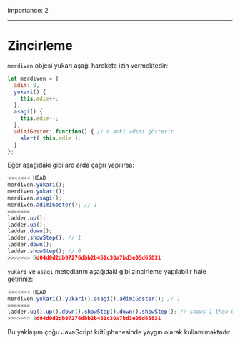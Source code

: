 importance: 2

---

# Zincirleme

`merdiven` objesi yukarı aşağı harekete izin vermektedir:

```js
let merdiven = {
  adim: 0,
  yukari() { 
    this.adim++;
  },
  asagi() { 
    this.adim--;
  },
  adimiGoster: function() { // o anki adımı gösterir
    alert( this.adim );
  }
};
```
Eğer aşağıdaki gibi ard arda çağrı yapılırsa:

```js
<<<<<<< HEAD
merdiven.yukari();
merdiven.yukari();
merdiven.asagi();
merdiven.adimiGoster(); // 1
=======
ladder.up();
ladder.up();
ladder.down();
ladder.showStep(); // 1
ladder.down();
ladder.showStep(); // 0
>>>>>>> 8d04d0d2db97276dbb2b451c30a7bd3e05d65831
```

`yukari`  ve `asagi` metodlarını aşağıdaki gibi zincirleme yapılabilir hale getiriniz:

```js
<<<<<<< HEAD
merdiven.yukari().yukari().asagi().adimiGoster(); // 1
=======
ladder.up().up().down().showStep().down().showStep(); // shows 1 then 0
>>>>>>> 8d04d0d2db97276dbb2b451c30a7bd3e05d65831
```

Bu yaklaşım çoğu JavaScript kütüphanesinde yaygın olarak kullanılmaktadır.
